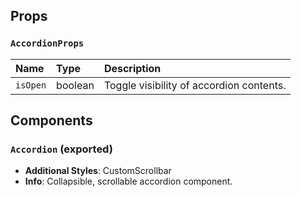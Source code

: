 ## Props

### `AccordionProps`
| Name | Type | Description                                                          |
| :--- | :--- | :------------------------------------------------------------------- |
| `isOpen` | boolean | Toggle visibility of accordion contents.

## Components

### `Accordion` (exported)
- **Additional Styles**: CustomScrollbar
- **Info**: Collapsible, scrollable accordion component.